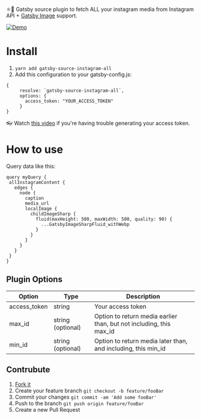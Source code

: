 ⚛️📸 Gatsby source plugin to fetch ALL your instagram media from Instagram API + [Gatsby Image](https://www.gatsbyjs.org/packages/gatsby-image/) support.

[![Demo](https://i.imgur.com/xHgFi3A.png)](https://github.com/MantasMikal/gatsby-instagram)

# Install
 1. ```yarn add gatsby-source-instagram-all```
 2. Add this configuration to your gatsby-config.js:
 ```
 {
      resolve: `gatsby-source-instagram-all`,
      options: {
        access_token: "YOUR_ACCESS_TOKEN"
      }
 }
 ```
 👓 Watch [this video](https://www.youtube.com/watch?v=X2ndbJAnQKM) if you're having trouble generating your access token.


# How to use
Query data like this:

 ```
query myQuery {
  allInstagramContent {
    edges {
      node {
        caption
        media_url
        localImage {
          childImageSharp {
            fluid(maxHeight: 500, maxWidth: 500, quality: 90) {
              ...GatsbyImageSharpFluid_withWebp
            }
          }
        }
      }
    }
  }
}

 ```

 ## Plugin Options

Option | Type | Description
-- | -- | --
access_token | string | Your access token
max_id | string (optional) | Option to return media earlier than, but not including, this max_id
min_id | string (optional) | Option to return media later than, and including, this min_id

## Contrubute

1. [Fork it](https://github.com/MantasMikal/gatsby-source-instagram-al/fork)
2. Create your feature branch `git checkout -b feature/fooBar`
3. Commit your changes `git commit -am 'Add some fooBar'`
4. Push to the branch `git push origin feature/fooBar`
5. Create a new Pull Request
